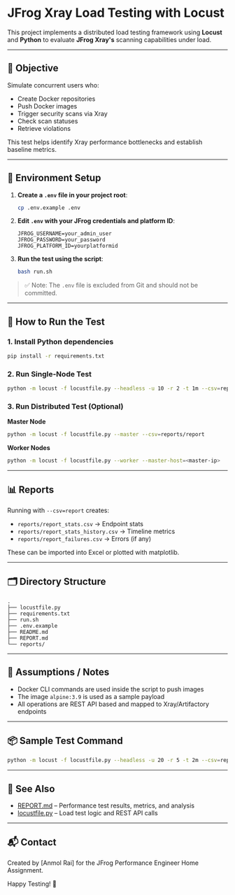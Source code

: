 # JFrog Xray Load Testing with Locust

This project implements a distributed load testing framework using **Locust** and **Python** to evaluate **JFrog Xray's** scanning capabilities under load.

---

## 📌 Objective

Simulate concurrent users who:

* Create Docker repositories
* Push Docker images
* Trigger security scans via Xray
* Check scan statuses
* Retrieve violations

This test helps identify Xray performance bottlenecks and establish baseline metrics.

---

## 🔐 Environment Setup

1. **Create a `.env` file in your project root**:

   ```bash
   cp .env.example .env
   ```

2. **Edit `.env` with your JFrog credentials and platform ID**:

   ```env
   JFROG_USERNAME=your_admin_user
   JFROG_PASSWORD=your_password
   JFROG_PLATFORM_ID=yourplatformid
   ```

3. **Run the test using the script**:

   ```bash
   bash run.sh
   ```

> ✅ Note: The `.env` file is excluded from Git and should not be committed.

---

## 🚀 How to Run the Test

### 1. Install Python dependencies

```bash
pip install -r requirements.txt
```

### 2. Run Single-Node Test

```bash
python -m locust -f locustfile.py --headless -u 10 -r 2 -t 1m --csv=reports/report --host=https://$JFROG_PLATFORM_ID.jfrog.io
```

### 3. Run Distributed Test (Optional)

**Master Node**

```bash
python -m locust -f locustfile.py --master --csv=reports/report
```

**Worker Nodes**

```bash
python -m locust -f locustfile.py --worker --master-host=<master-ip>
```

---

## 📊 Reports

Running with `--csv=report` creates:

* `reports/report_stats.csv` → Endpoint stats
* `reports/report_stats_history.csv` → Timeline metrics
* `reports/report_failures.csv` → Errors (if any)

These can be imported into Excel or plotted with matplotlib.

---

## 🗂 Directory Structure

```
.
├── locustfile.py
├── requirements.txt
├── run.sh
├── .env.example
├── README.md
├── REPORT.md
└── reports/
```

---

## 🧠 Assumptions / Notes

* Docker CLI commands are used inside the script to push images
* The image `alpine:3.9` is used as a sample payload
* All operations are REST API based and mapped to Xray/Artifactory endpoints

---

## 📦 Sample Test Command

```bash
python -m locust -f locustfile.py --headless -u 20 -r 5 -t 2m --csv=reports/loadtest --host=https://$JFROG_PLATFORM_ID.jfrog.io
```

---

## 📘 See Also

* [REPORT.md](REPORT.md) – Performance test results, metrics, and analysis
* [locustfile.py](locustfile.py) – Load test logic and REST API calls

---

## 📬 Contact

Created by \[Anmol Rai] for the JFrog Performance Engineer Home Assignment.

Happy Testing! 🎯
